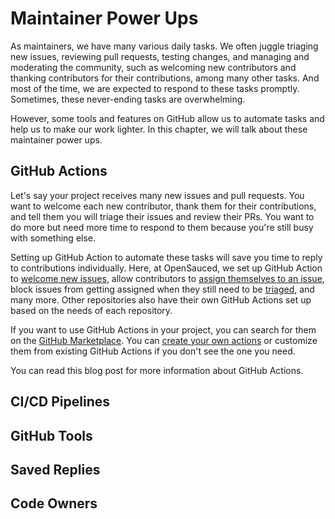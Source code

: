 # Maintainer Power Ups

As maintainers, we have many various daily tasks. We often juggle triaging new issues, reviewing pull requests, testing changes, and managing and moderating the community, such as welcoming new contributors and thanking contributors for their contributions, among many other tasks. And most of the time, we are expected to respond to these tasks promptly. Sometimes, these never-ending tasks are overwhelming.

However, some tools and features on GitHub allow us to automate tasks and help us to make our work lighter. In this chapter, we will talk about these maintainer power ups.

## GitHub Actions

Let's say your project receives many new issues and pull requests. You want to welcome each new contributor, thank them for their contributions, and tell them you will triage their issues and review their PRs. You want to do more but need more time to respond to them because you're still busy with something else.

Setting up GitHub Action to automate these tasks will save you time to reply to contributions individually. Here, at OpenSauced, we set up GitHub Action to [welcome new issues](https://github.com/open-sauced/app/blob/beta/.github/workflows/issue.yml), allow contributors to [assign themselves to an issue](https://github.com/bdougie/take-action), block issues from getting assigned when they still need to be [triaged](https://github.com/open-sauced/app/blob/beta/.github/workflows/triage.yml), and many more. Other repositories also have their own GitHub Actions set up based on the needs of each repository.

If you want to use GitHub Actions in your project, you can search for them on the [GitHub Marketplace](https://github.com/marketplace?type=actions). You can [create your own actions](https://github.com/features/actions) or customize them from existing GitHub Actions if you don't see the one you need.

You can read this blog post for more information about GitHub Actions.

## CI/CD Pipelines

## GitHub Tools

## Saved Replies

## Code Owners